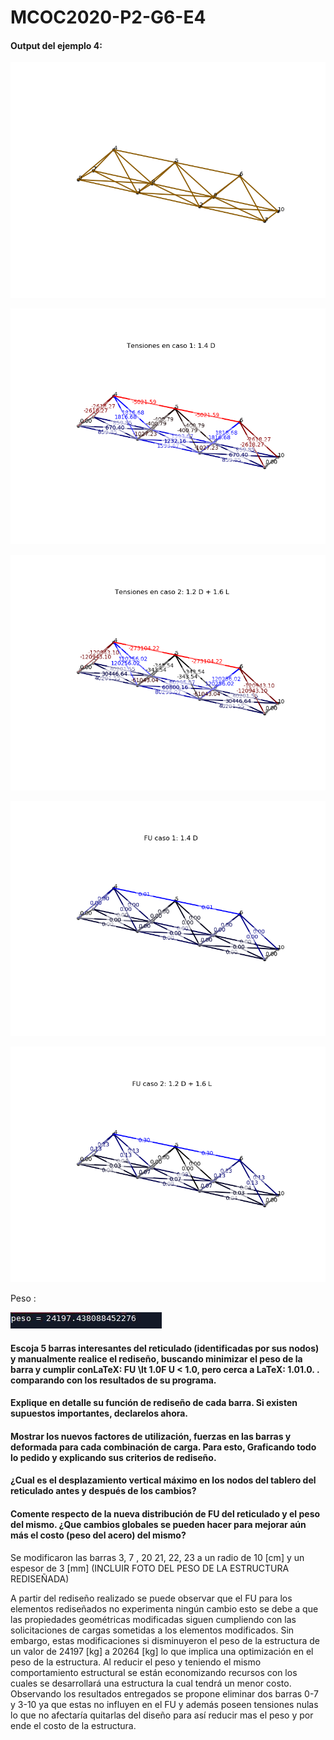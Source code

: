 # MCOC2020-P2-G6-E4

#### Output del ejemplo 4:

![alt text](https://github.com/FelipeAravenaR98/MCOC2020-P2-G6-E4/blob/main/reticulado.png?raw=true)

![alt text](https://github.com/FelipeAravenaR98/MCOC2020-P2-G6-E4/blob/main/Tensiones%20caso%201.png?raw=true)

![alt text](https://github.com/FelipeAravenaR98/MCOC2020-P2-G6-E4/blob/main/Tension%20caso%202.png?raw=true)

![alt text](https://github.com/FelipeAravenaR98/MCOC2020-P2-G6-E4/blob/main/Fu%20caso%201.png?raw=true)

![alt text](https://github.com/FelipeAravenaR98/MCOC2020-P2-G6-E4/blob/main/FU%20caso%202.png?raw=true)

Peso :

![alt text](https://github.com/FelipeAravenaR98/MCOC2020-P2-G6-E4/blob/main/Peso.JPG?raw=true)


#### Escoja 5 barras interesantes del reticulado (identificadas por sus nodos) y manualmente realice el rediseño, buscando minimizar el peso de la barra y cumplir conLaTeX: FU \lt 1.0F U < 1.0, pero cerca a LaTeX: 1.01.0. . comparando con los resultados de su programa. 

#### Explique en detalle su función de rediseño de cada barra. Si existen supuestos importantes, declarelos ahora. 

#### Mostrar los nuevos factores de utilización, fuerzas en las barras y deformada para cada combinación de carga. Para esto, Graficando todo lo pedido y explicando sus criterios de rediseño. 

#### ¿Cual es el desplazamiento vertical máximo en los nodos del tablero del reticulado antes y después de los cambios?

#### Comente respecto de la nueva distribución de FU del reticulado y el peso del mismo. ¿Que cambios globales se pueden hacer para mejorar aún más el costo (peso del acero) del mismo? 

Se modificaron las barras 3, 7 , 20  21, 22, 23 a un radio de 10 [cm] y un espesor de 3 [mm] (INCLUIR FOTO DEL PESO DE LA ESTRUCTURA REDISEÑADA)

A partir del rediseño realizado se puede observar que el FU para los elementos rediseñados no experimenta ningún cambio esto se debe a que las propiedades geométricas modificadas siguen cumpliendo con las solicitaciones de cargas sometidas a los elementos modificados. Sin embargo, estas modificaciones si disminuyeron el peso de la estructura de un valor de 24197 [kg] a 20264 [kg] lo que implica una optimización en el peso de la estructura. Al reducir el peso y teniendo el mismo comportamiento estructural se están economizando recursos con los cuales se desarrollará una estructura la cual tendrá un menor costo. Observando los resultados entregados se propone eliminar dos barras 0-7 y 3-10 ya que estas no influyen en el FU y además poseen tensiones nulas lo que no afectaría quitarlas del diseño para así reducir mas el peso y por ende el costo de la estructura.
